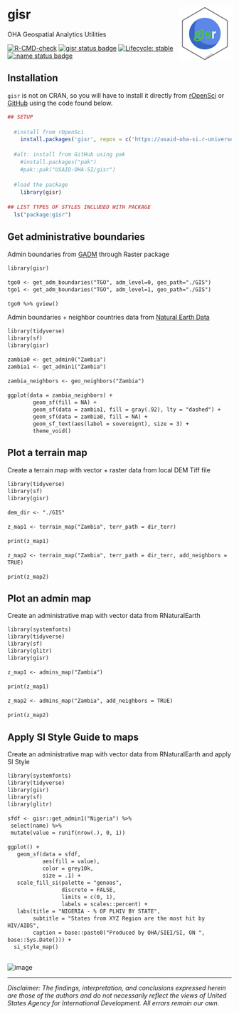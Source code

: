 # gisr <img src='man/figures/logo.png' align="right" height="120" />

OHA Geospatial Analytics Utilities

<!-- badges: start -->
[![R-CMD-check](https://github.com/USAID-OHA-SI/gisr/workflows/R-CMD-check/badge.svg)](https://github.com/USAID-OHA-SI/gisr/actions)
[![gisr status badge](https://usaid-oha-si.r-universe.dev/badges/gisr)](https://usaid-oha-si.r-universe.dev/gisr)
[![Lifecycle: stable](https://img.shields.io/badge/lifecycle-stable-brightgreen.svg)](https://lifecycle.r-lib.org/articles/stages.html#stable)
[![:name status badge](https://usaid-oha-si.r-universe.dev/badges/:name)](https://usaid-oha-si.r-universe.dev/)
<!-- badges: end -->


## Installation

`gisr` is not on CRAN, so you will have to install it directly from [rOpenSci](https://usaid-oha-si.r-universe.dev/packages) or [GitHub](https://github.com/USAID-OHA-SI/) using the code found below.

``` r
## SETUP

  #install from rOpenSci
    install.packages('gisr', repos = c('https://usaid-oha-si.r-universe.dev', 'https://cloud.r-project.org'))
    
  #alt: install from GitHub using pak
    #install.packages("pak")
    #pak::pak("USAID-OHA-SI/gisr")
    
  #load the package
    library(gisr)

## LIST TYPES OF STYLES INCLUDED WITH PACKAGE
  ls("package:gisr")
```
    
## Get administrative boundaries 
 
Admin boundaries from [GADM](https://gadm.org/download_country_v3.html) through Raster package

```{r}
library(gisr)

tgo0 <- get_adm_boundaries("TGO", adm_level=0, geo_path="./GIS")
tgo1 <- get_adm_boundaries("TGO", adm_level=1, geo_path="./GIS")

tgo0 %>% gview()
```

Admin boundaries + neighbor countries data from [Natural Earth Data](https://www.naturalearthdata.com/)


```{r}
library(tidyverse)
library(sf)
library(gisr) 

zambia0 <- get_admin0("Zambia") 
zambia1 <- get_admin1("Zambia") 

zambia_neighbors <- geo_neighbors("Zambia") 

ggplot(data = zambia_neighbors) +
        geom_sf(fill = NA) +
        geom_sf(data = zambia1, fill = gray(.92), lty = "dashed") +
        geom_sf(data = zambia0, fill = NA) +
        geom_sf_text(aes(label = sovereignt), size = 3) +
        theme_void()
```


## Plot a terrain map 

Create a terrain map with vector + raster data from local DEM Tiff file

```{r}
library(tidyverse)
library(sf)
library(gisr)

dem_dir <- "./GIS"

z_map1 <- terrain_map("Zambia", terr_path = dir_terr)

print(z_map1)

z_map2 <- terrain_map("Zambia", terr_path = dir_terr, add_neighbors = TRUE) 
    
print(z_map2)

```


## Plot an admin map 

Create an administrative map with vector data from RNaturalEarth

```{r}
library(systemfonts)
library(tidyverse)
library(sf)
library(glitr)
library(gisr)

z_map1 <- admins_map("Zambia")

print(z_map1)

z_map2 <- admins_map("Zambia", add_neighbors = TRUE) 
    
print(z_map2)

```

## Apply SI Style Guide to maps 

Create an administrative map with vector data from RNaturalEarth and apply SI Style

```{r}
library(systemfonts)
library(tidyverse)
library(gisr)
library(sf)
library(glitr)

sfdf <- gisr::get_admin1("Nigeria") %>%
 select(name) %>%
 mutate(value = runif(nrow(.), 0, 1))

ggplot() +
   geom_sf(data = sfdf,
           aes(fill = value),
           color = grey10k,
           size = .1) +
   scale_fill_si(palette = "genoas",
                 discrete = FALSE,
                 limits = c(0, 1),
                 labels = scales::percent) +
   labs(title = "NIGERIA - % OF PLHIV BY STATE",
        subtitle = "States from XYZ Region are the most hit by HIV/AIDS",
        caption = base::paste0("Produced by OHA/SIEI/SI, ON ", base::Sys.Date())) +
  si_style_map()
  
```
  
![image](https://user-images.githubusercontent.com/3952707/125997981-73a84f04-5f23-48f4-a77a-fceb4b158f76.png)

---

*Disclaimer: The findings, interpretation, and conclusions expressed herein are those of the authors and do not necessarily reflect the views of United States Agency for International Development. All errors remain our own.*
